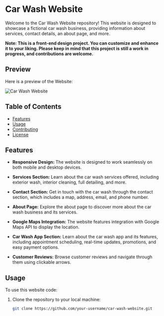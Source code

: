 # Car Wash Website 

Welcome to the Car Wash Website repository! This website is designed to showcase a fictional car wash business, providing information about services, contact details, an about page, and more.

**Note: This is a front-end design project. You can customize and enhance it to your liking. Please keep in mind that this project is still a work in progress, and contributions are welcome.**

## Preview

Here is a preview of the Website:

![Car Wash Website](https://github.com/d3d11/Car-Wash/assets/50249215/258900b8-5acd-4f89-9a97-4842a6f6203c)

## Table of Contents

- [Features](#features)
- [Usage](#usage)
- [Contributing](#contributing)
- [License](#license)

## Features

- **Responsive Design:** The website is designed to work seamlessly on both mobile and desktop devices.

- **Services Section:** Learn about the car wash services offered, including exterior wash, interior cleaning, full detailing, and more.

- **Contact Section:** Get in touch with the car wash through the contact section, which includes a map, address, email, and phone number.

- **About Page:** Explore the about page to discover more about the car wash business and its services.

- **Google Maps Integration:** The website features integration with Google Maps API to display the location.

- **Car Wash App Section:** Learn about the car wash app and its features, including appointment scheduling, real-time updates, promotions, and easy payment options.

- **Customer Reviews:** Browse customer reviews and navigate through them using clickable arrows.

## Usage

To use this website code:

1. Clone the repository to your local machine:

   ```bash
   git clone https://github.com/your-username/car-wash-website.git
